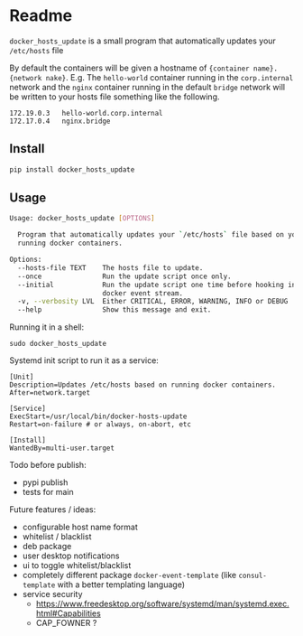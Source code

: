 # Readme

`docker_hosts_update` is a small program that automatically updates your `/etc/hosts` file 

By default the containers will be given a hostname of `{container name}.{network nake}`.
E.g. The `hello-world` container running in the `corp.internal` network and the `nginx` container
running in the default `bridge` network will be written to your hosts file something like the following. 
```
172.19.0.3   hello-world.corp.internal
172.17.0.4   nginx.bridge
```

## Install
```bash
pip install docker_hosts_update
```


## Usage
```bash
Usage: docker_hosts_update [OPTIONS]

  Program that automatically updates your `/etc/hosts` file based on your
  running docker containers.

Options:
  --hosts-file TEXT    The hosts file to update.
  --once               Run the update script once only.
  --initial            Run the update script one time before hooking into the
                       docker event stream.
  -v, --verbosity LVL  Either CRITICAL, ERROR, WARNING, INFO or DEBUG
  --help               Show this message and exit.
```

Running it in a shell:
```
sudo docker_hosts_update
```

Systemd init script to run it as a service:
```
[Unit]
Description=Updates /etc/hosts based on running docker containers.
After=network.target

[Service]
ExecStart=/usr/local/bin/docker-hosts-update
Restart=on-failure # or always, on-abort, etc

[Install]
WantedBy=multi-user.target
```



Todo before publish:
* pypi publish
* tests for main

Future features / ideas:
* configurable host name format
* whitelist / blacklist
* deb package
* user desktop notifications
* ui to toggle whitelist/blacklist 
* completely different package `docker-event-template` (like `consul-template` with a better templating language)
* service security
    * https://www.freedesktop.org/software/systemd/man/systemd.exec.html#Capabilities
    * CAP_FOWNER ?